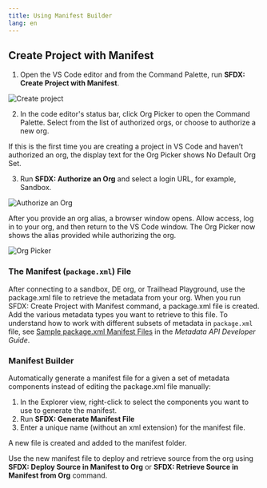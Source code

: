```yaml
---
title: Using Manifest Builder
lang: en
---
```


## Create Project with Manifest

1. Open the VS Code editor and from the Command Palette, run **SFDX: Create Project with Manifest**.

![Create project](./images/create-project-with-manifest.png)

2. In the code editor's status bar, click Org Picker to open the Command Palette. Select from the list of authorized orgs, or choose to authorize a new org.

If this is the first time you are creating a project in VS Code and haven’t authorized an org, the display text for the Org Picker shows No Default Org Set.

3. Run **SFDX: Authorize an Org** and select a login URL, for example, Sandbox.

![Authorize an Org](./images/authorize-org-command.png)

After you provide an org alias, a browser window opens. Allow access, log in to your org, and then return to the VS Code window. The Org Picker now shows the alias provided while authorizing the org.

![Org Picker](./images/org-picker.png)

### The Manifest (`package.xml`) File

After connecting to a sandbox, DE org, or Trailhead Playground, use the package.xml file to retrieve the metadata from your org. When you run SFDX: Create Project with Manifest command, a package.xml file is created. Add the various metadata types you want to retrieve to this file. To understand how to work with different subsets of metadata in `package.xml` file, see [Sample package.xml Manifest Files](https://developer.salesforce.com/docs/atlas.en-us.api_meta.meta/api_meta/manifest_samples.htm) in the _Metadata API Developer Guide_.

### Manifest Builder

Automatically generate a manifest file for a given a set of metadata components instead of editing the package.xml file manually:

1.  In the Explorer view, right-click to select the components you want to use to generate the manifest.
2.  Run **SFDX: Generate Manifest File**
3.  Enter a unique name (without an xml extension) for the manifest file.

A new file is created and added to the manifest folder.

Use the new manifest file to deploy and retrieve source from the org using **SFDX: Deploy Source in Manifest to Org** or **SFDX: Retrieve Source in Manifest from Org** command.
